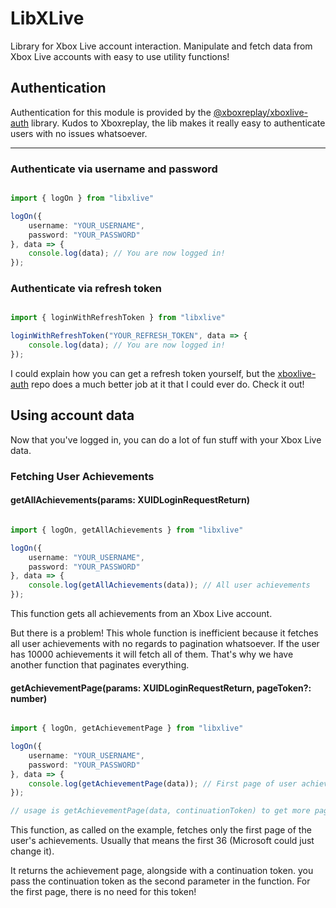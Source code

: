 # LibXLive

Library for Xbox Live account interaction. Manipulate and fetch data from Xbox Live accounts with easy to use utility functions!

## Authentication

Authentication for this module is provided by the [@xboxreplay/xboxlive-auth](https://github.com/XboxReplay/xboxlive-auth/) library. Kudos to Xboxreplay, the lib makes it really easy to authenticate users with no issues whatsoever.

------------------------------
### Authenticate via username and password

```typescript

import { logOn } from "libxlive"

logOn({
    username: "YOUR_USERNAME",
    password: "YOUR_PASSWORD"
}, data => {
    console.log(data); // You are now logged in!
});

```

### Authenticate via refresh token

```typescript

import { loginWithRefreshToken } from "libxlive"

loginWithRefreshToken("YOUR_REFRESH_TOKEN", data => {
    console.log(data); // You are now logged in!
});

```

I could explain how you can get a refresh token yourself, but the [xboxlive-auth](https://github.com/XboxReplay/xboxlive-auth/blob/master/docs/01-Authenticate.md) repo does a much better job at it that I could ever do. Check it out!

## Using account data

Now that you've logged in, you can do a lot of fun stuff with your Xbox Live data.

### Fetching User Achievements

#### getAllAchievements(params: XUIDLoginRequestReturn)


```typescript

import { logOn, getAllAchievements } from "libxlive"

logOn({
    username: "YOUR_USERNAME",
    password: "YOUR_PASSWORD"
}, data => {
    console.log(getAllAchievements(data)); // All user achievements
});

```

This function gets all achievements from an Xbox Live account.

But there is a problem! This whole function is inefficient because it fetches all user achievements with no regards to pagination whatsoever. If the user has 10000 achievements it will fetch all of them. That's why we have another function that paginates everything.

#### getAchievementPage(params: XUIDLoginRequestReturn, pageToken?: number)

```typescript

import { logOn, getAchievementPage } from "libxlive"

logOn({
    username: "YOUR_USERNAME",
    password: "YOUR_PASSWORD"
}, data => {
    console.log(getAchievementPage(data)); // First page of user achievements
});

// usage is getAchievementPage(data, continuationToken) to get more pages

```

This function, as called on the example, fetches only the first page of the user's achievements. Usually that means the first 36 (Microsoft could just change it).

It returns the achievement page, alongside with a continuation token. you pass the continuation token as the second parameter in the function. For the first page, there is no need for this token!